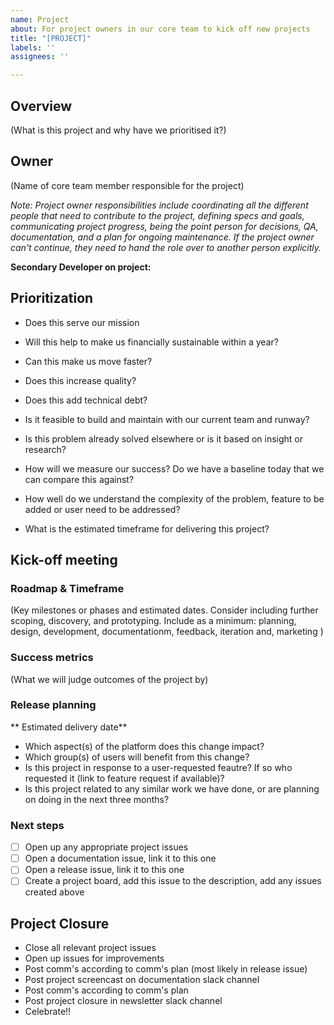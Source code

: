 ```yaml
---
name: Project
about: For project owners in our core team to kick off new projects
title: "[PROJECT]"
labels: ''
assignees: ''

---
```


## Overview
(What is this project and why have we prioritised it?)

## Owner
(Name of core team member responsible for the project)

*Note: Project owner responsibilities include coordinating all the different people that need to contribute to the project, defining specs and goals, communicating project progress, being the point person for decisions, QA, documentation, and a plan for ongoing maintenance. If the project owner can't continue, they need to hand the role over to another person explicitly.*

**Secondary Developer on project:** 

## Prioritization

<!-- Please fill out the following questions to rationalize the prioritization of this project -->

- Does this serve our mission

- Will this help to make us financially sustainable within a year?

- Can this make us move faster?

- Does this increase quality? 

- Does this add technical debt?

- Is it feasible to build and maintain with our current team and runway?

- Is this problem already solved elsewhere or is it based on insight or research?

- How will we measure our success? Do we have a baseline today that we can compare this against?

- How well do we understand the complexity of the problem, feature to be added or user need to be addressed? 

- What is the estimated timeframe for delivering this project? 

## Kick-off meeting

### Roadmap & Timeframe
(Key milestones or phases and estimated dates. Consider including further scoping, discovery, and prototyping. Include as a minimum: planning, design, development, documentationm, feedback, iteration and, marketing )

### Success metrics
(What we will judge outcomes of the project by)

### Release planning

** Estimated delivery date**

- Which aspect(s) of the platform does this change impact?
- Which group(s) of users will benefit from this change?
- Is this project in response to a user-requested feautre? If so who requested it (link to feature request if available)?
- Is this project related to any similar work we have done, or are planning on doing in the next three months?

### Next steps

- [ ] Open up any appropriate project issues
- [ ] Open a documentation issue, link it to this one
- [ ] Open a release issue, link it to this one
- [ ] Create a project board, add this issue to the description, add any issues created above 

## Project Closure

- Close all relevant project issues
- Open up issues for improvements 
- Post comm's according to comm's plan (most likely in release issue)
- Post project screencast on documentation slack channel 
- Post comm's according to comm's plan
- Post project closure in newsletter slack channel 
- Celebrate!! 
